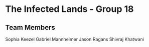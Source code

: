 # The Infected Lands - Group 18

Team Members
------------------------------------------------
Sophia Keezel
Gabriel Mannheimer
Jason Ragans
Shivraj Khatwani


